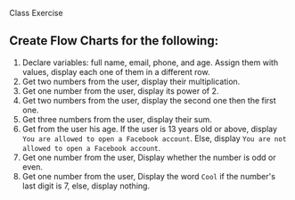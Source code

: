Class Exercise

## Create Flow Charts for the following:

1. Declare variables: full name, email, phone, and age. Assign them with values, display each one of them in a different row.
2. Get two numbers from the user, display their multiplication.
3. Get one number from the user, display its power of 2.
4. Get two numbers from the user, display the second one then the first one.
5. Get three numbers from the user, display their sum.
6. Get from the user his age. If the user is 13 years old or above, display `You are allowed to open a Facebook account`. Else, display `You are not allowed to open a Facebook account`.
7. Get one number from the user, Display whether the number is odd or even.
8. Get one number from the user, Display the word `Cool` if the number's last digit is 7, else, display nothing.
